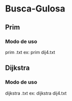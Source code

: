 # Busca-Gulosa

## Prim
### Modo de uso
prim <ArquivoMatrizAdjacencia>.txt
  ex: prim dij4.txt

## Dijkstra
### Modo de uso
dijkstra <ArquivoMatrizAdjacencia>.txt
  ex: dijkstra dij4.txt

